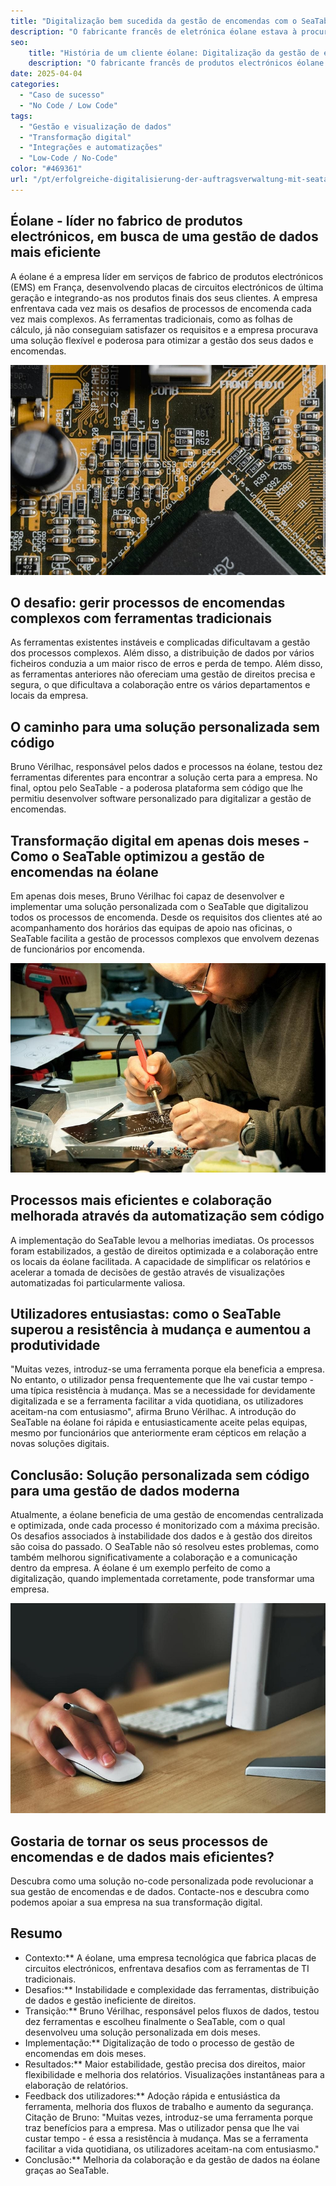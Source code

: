 ```yaml
---
title: "Digitalização bem sucedida da gestão de encomendas com o SeaTable - um caso de utilização da éolane"
description: "O fabricante francês de eletrónica éolane estava à procura de uma solução compatível com o RGPD para a sua gestão de encomendas cada vez mais complexa. Encontraram o SeaTable."
seo:
    title: "História de um cliente éolane: Digitalização da gestão de encomendas"
    description: "O fabricante francês de produtos electrónicos éolane procurava uma solução compatível com o RGPD para o seu sistema de gestão de encomendas cada vez mais complexo"
date: 2025-04-04
categories: 
  - "Caso de sucesso"
  - "No Code / Low Code"
tags: 
  - "Gestão e visualização de dados"
  - "Transformação digital"
  - "Integrações e automatizações"
  - "Low-Code / No-Code"
color: "#469361"
url: "/pt/erfolgreiche-digitalisierung-der-auftragsverwaltung-mit-seatable-ein-use-case-von-eolane"
---
```


## Éolane - líder no fabrico de produtos electrónicos, em busca de uma gestão de dados mais eficiente

A éolane é a empresa líder em serviços de fabrico de produtos electrónicos (EMS) em França, desenvolvendo placas de circuitos electrónicos de última geração e integrando-as nos produtos finais dos seus clientes. A empresa enfrentava cada vez mais os desafios de processos de encomenda cada vez mais complexos. As ferramentas tradicionais, como as folhas de cálculo, já não conseguiam satisfazer os requisitos e a empresa procurava uma solução flexível e poderosa para otimizar a gestão dos seus dados e encomendas.

![Placas de circuitos impressos da éolane](pexels-tima-miroshnichenko-6755080.jpg)

## O desafio: gerir processos de encomendas complexos com ferramentas tradicionais

As ferramentas existentes instáveis e complicadas dificultavam a gestão dos processos complexos. Além disso, a distribuição de dados por vários ficheiros conduzia a um maior risco de erros e perda de tempo. Além disso, as ferramentas anteriores não ofereciam uma gestão de direitos precisa e segura, o que dificultava a colaboração entre os vários departamentos e locais da empresa.

## O caminho para uma solução personalizada sem código

Bruno Vérilhac, responsável pelos dados e processos na éolane, testou dez ferramentas diferentes para encontrar a solução certa para a empresa. No final, optou pelo SeaTable - a poderosa plataforma sem código que lhe permitiu desenvolver software personalizado para digitalizar a gestão de encomendas.

## Transformação digital em apenas dois meses - Como o SeaTable optimizou a gestão de encomendas na éolane

Em apenas dois meses, Bruno Vérilhac foi capaz de desenvolver e implementar uma solução personalizada com o SeaTable que digitalizou todos os processos de encomenda. Desde os requisitos dos clientes até ao acompanhamento dos horários das equipas de apoio nas oficinas, o SeaTable facilita a gestão de processos complexos que envolvem dezenas de funcionários por encomenda.

![Trabalhar numa placa de circuitos da éolane](pexels-www-erzetich-com-2517330.jpg)

## Processos mais eficientes e colaboração melhorada através da automatização sem código

A implementação do SeaTable levou a melhorias imediatas. Os processos foram estabilizados, a gestão de direitos optimizada e a colaboração entre os locais da éolane facilitada. A capacidade de simplificar os relatórios e acelerar a tomada de decisões de gestão através de visualizações automatizadas foi particularmente valiosa.

## Utilizadores entusiastas: como o SeaTable superou a resistência à mudança e aumentou a produtividade

"Muitas vezes, introduz-se uma ferramenta porque ela beneficia a empresa. No entanto, o utilizador pensa frequentemente que lhe vai custar tempo - uma típica resistência à mudança. Mas se a necessidade for devidamente digitalizada e se a ferramenta facilitar a vida quotidiana, os utilizadores aceitam-na com entusiasmo", afirma Bruno Vérilhac. A introdução do SeaTable na éolane foi rápida e entusiasticamente aceite pelas equipas, mesmo por funcionários que anteriormente eram cépticos em relação a novas soluções digitais.

## Conclusão: Solução personalizada sem código para uma gestão de dados moderna

Atualmente, a éolane beneficia de uma gestão de encomendas centralizada e optimizada, onde cada processo é monitorizado com a máxima precisão. Os desafios associados à instabilidade dos dados e à gestão dos direitos são coisa do passado. O SeaTable não só resolveu estes problemas, como também melhorou significativamente a colaboração e a comunicação dentro da empresa. A éolane é um exemplo perfeito de como a digitalização, quando implementada corretamente, pode transformar uma empresa.

![Gestão digital de encomendas com o SeaTable](pexels-vojtech-okenka-127162-392018.jpg)

## Gostaria de tornar os seus processos de encomendas e de dados mais eficientes?

Descubra como uma solução no-code personalizada pode revolucionar a sua gestão de encomendas e de dados. Contacte-nos e descubra como podemos apoiar a sua empresa na sua transformação digital.

## Resumo

- Contexto:** A éolane, uma empresa tecnológica que fabrica placas de circuitos electrónicos, enfrentava desafios com as ferramentas de TI tradicionais.
- Desafios:** Instabilidade e complexidade das ferramentas, distribuição de dados e gestão ineficiente de direitos.
- Transição:** Bruno Vérilhac, responsável pelos fluxos de dados, testou dez ferramentas e escolheu finalmente o SeaTable, com o qual desenvolveu uma solução personalizada em dois meses.
- Implementação:** Digitalização de todo o processo de gestão de encomendas em dois meses.
- Resultados:** Maior estabilidade, gestão precisa dos direitos, maior flexibilidade e melhoria dos relatórios. Visualizações instantâneas para a elaboração de relatórios.
- Feedback dos utilizadores:** Adoção rápida e entusiástica da ferramenta, melhoria dos fluxos de trabalho e aumento da segurança. Citação de Bruno: "Muitas vezes, introduz-se uma ferramenta porque traz benefícios para a empresa. Mas o utilizador pensa que lhe vai custar tempo - é essa a resistência à mudança. Mas se a ferramenta facilitar a vida quotidiana, os utilizadores aceitam-na com entusiasmo."
- Conclusão:** Melhoria da colaboração e da gestão de dados na éolane graças ao SeaTable.
